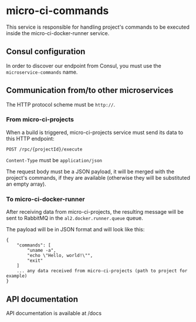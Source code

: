 # micro-ci-commands

This service is responsible for handling project's commands to be executed inside the micro-ci-docker-runner service.

## Consul configuration

In order to discover our endpoint from Consul, you must use the `microservice-commands` name.

## Communication from/to other microservices

The HTTP protocol scheme must be `http://`.

### From micro-ci-projects

When a build is triggered, micro-ci-projects service must send its data to this HTTP endpoint:

`POST /rpc/{projectId}/execute`

`Content-Type` must be `application/json`

The request body must be a JSON payload, it will be merged with the project's commands, if they are available (otherwise they will be substituted an empty array).

### To micro-ci-docker-runner

After receiving data from micro-ci-projects, the resulting message will be sent to RabbitMQ in the `al2.docker.runner.queue` queue.

The payload will be in JSON format and will look like this:

```
{
    "commands": [
        "uname -a",
        "echo \"Hello, world!\"",
        "exit"
    ]
    ... any data received from micro-ci-projects (path to project for example)
}
```

## API documentation

API documentation is available at /docs